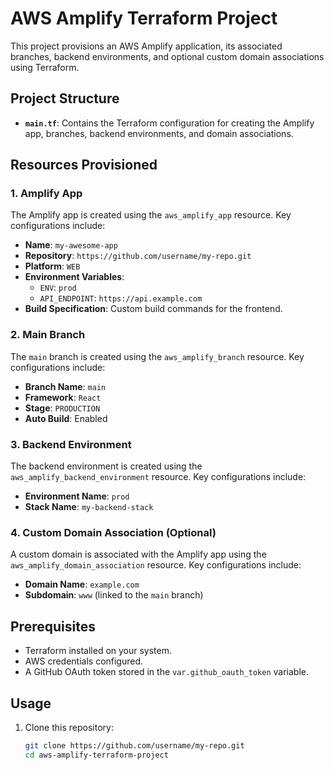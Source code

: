 # AWS Amplify Terraform Project

This project provisions an AWS Amplify application, its associated branches, backend environments, and optional custom domain associations using Terraform.

## Project Structure

- **`main.tf`**: Contains the Terraform configuration for creating the Amplify app, branches, backend environments, and domain associations.

## Resources Provisioned

### 1. Amplify App
The Amplify app is created using the `aws_amplify_app` resource. Key configurations include:
- **Name**: `my-awesome-app`
- **Repository**: `https://github.com/username/my-repo.git`
- **Platform**: `WEB`
- **Environment Variables**:
  - `ENV`: `prod`
  - `API_ENDPOINT`: `https://api.example.com`
- **Build Specification**: Custom build commands for the frontend.

### 2. Main Branch
The `main` branch is created using the `aws_amplify_branch` resource. Key configurations include:
- **Branch Name**: `main`
- **Framework**: `React`
- **Stage**: `PRODUCTION`
- **Auto Build**: Enabled

### 3. Backend Environment
The backend environment is created using the `aws_amplify_backend_environment` resource. Key configurations include:
- **Environment Name**: `prod`
- **Stack Name**: `my-backend-stack`

### 4. Custom Domain Association (Optional)
A custom domain is associated with the Amplify app using the `aws_amplify_domain_association` resource. Key configurations include:
- **Domain Name**: `example.com`
- **Subdomain**: `www` (linked to the `main` branch)

## Prerequisites

- Terraform installed on your system.
- AWS credentials configured.
- A GitHub OAuth token stored in the `var.github_oauth_token` variable.

## Usage

1. Clone this repository:
   ```bash
   git clone https://github.com/username/my-repo.git
   cd aws-amplify-terraform-project